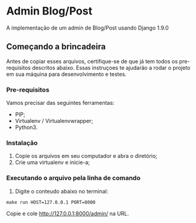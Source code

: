 # Admin Blog/Post

A implementação de um admin de Blog/Post usando Django 1.9.0


## Começando a brincadeira
 
Antes de copiar esses arquivos, certifique-se de que já tem todos os pre-requisitos descritos abaixo.
Essas instruçoes te ajudarão a rodar o projeto em sua máquina para desenvolvimento e testes.

### Pre-requisitos

Vamos precisar das seguintes ferramentas:
- PIP;
- Virtualenv / Virtualenvwrapper;
- Python3.


### Instalação

1. Copie os arquivos em seu computador e abra o diretório;
2. Crie uma virtualenv e inicie-a;

### Executando o arquivo pela linha de comando

1. Digite o conteudo abaixo no terminal:

```
make run HOST=127.0.0.1 PORT=8000
```

Copie e cole http://127.0.0.1:8000/admin/ na URL.
